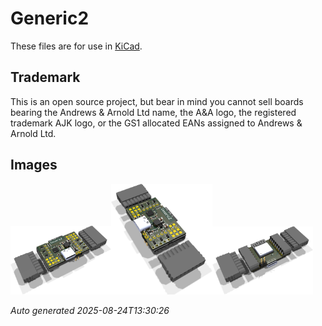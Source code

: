 # Generic2

These files are for use in [KiCad](https://www.kicad.org).

## Trademark

This is an open source project, but bear in mind you cannot sell boards bearing the Andrews & Arnold Ltd name, the A&A logo, the registered trademark AJK logo, or the GS1 allocated EANs assigned to Andrews & Arnold Ltd.

## Images

<img src='Generic2.png' width=32%><img src='Generic2-90.png' width=32%><img src='Generic2-bottom.png' width=32%>

*Auto generated 2025-08-24T13:30:26*
